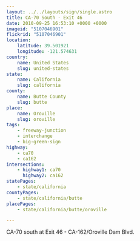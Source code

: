 ```yaml
---
layout: ../../layouts/sign/single.astro
title: CA-70 South - Exit 46
date: 2010-09-25 16:53:10 +0000 +0000
imageid: "5107046901"
flickrid: "5107046901"
location:
    latitude: 39.501921
    longitude: -121.574631
country:
    name: United States
    slug: united-states
state:
    name: California
    slug: california
county:
    name: Butte County
    slug: butte
place:
    name: Oroville
    slug: oroville
tags:
    - freeway-junction
    - interchange
    - big-green-sign
highway:
    - ca70
    - ca162
intersections:
    - highway1: ca70
      highway2: ca162
statePages:
    - state/california
countyPages:
    - state/california/butte
placePages:
    - state/california/butte/oroville

---
```

CA-70 south at Exit 46 - CA-162/Oroville Dam Blvd.